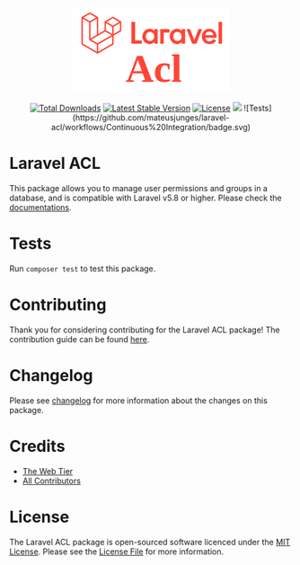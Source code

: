<p align="center">
    <img src="/docs/.vuepress/public/laravel-acl.png">
</p>
<p align="center">
<a href="https://packagist.org/packages/mateusjunges/laravel-acl" target="_blank"><img src="https://poser.pugx.org/mateusjunges/laravel-acl/d/total.svg" alt="Total Downloads"></a>
<a href="https://packagist.org/packages/mateusjunges/laravel-acl" target="_blank"><img src="https://poser.pugx.org/mateusjunges/laravel-acl/v/stable.svg" alt="Latest Stable Version"></a>
<a href="https://packagist.org/packages/mateusjunges/laravel-acl" target="_blank"><img src="https://poser.pugx.org/mateusjunges/laravel-acl/license.svg" alt="License"></a>
<a href="https://github.styleci.io/repos/175907190" target="_blank"><img src="https://github.styleci.io/repos/175907190/shield?style=flat"></a>
![Tests](https://github.com/mateusjunges/laravel-acl/workflows/Continuous%20Integration/badge.svg)
</p>

# Laravel ACL

This package allows you to manage user permissions and groups in a database, 
and is compatible with Laravel v5.8 or higher.
Please check the [documentations](https://mateusjunges.github.io/laravel-acl).

# Tests

Run `composer test` to test this package.

# Contributing
Thank you for considering contributing for the Laravel ACL package! The contribution guide can be found [here](https://github.com/mateusjunges/laravel-acl/blob/master/CONTRIBUTING.md).
 
# Changelog

Please see [changelog](https://github.com/mateusjunges/laravel-acl/blob/master/CHANGELOG.md) for more information about the changes on this package.

# Credits

- [The Web Tier](https://thewebtier.com/laravel/understanding-roles-permissions-laravel/)
- [All Contributors](https://github.com/mateusjunges/laravel-acl/graphs/contributors)

# License
The Laravel ACL package is open-sourced software licenced under the [MIT License](https://opensource.org/licenses/MIT). 
Please see the [License File](https://github.com/mateusjunges/laravel-acl/blob/master/LICENSE) for more information.
